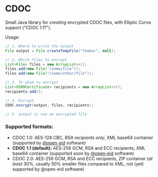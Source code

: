 # CDOC

Small Java library for _creating_ encrypted CDOC files, with Elliptic Curve support ("CDOC 1.1?").

Usage:

```java
// 1. Where to write the output
File output = File.createTempFile("foobar", null);

// 2. Which files to encrypt
List<File> files = new ArrayList<>();
files.add(new File("/some/file"));
files.add(new File("/some/other/file"));

// 3. To whom to encrypt
List<X509Certificate> recipients = new ArrayList<>();
recipients.add();

// 4. Encrypt.
CDOC.encrypt(output, files, recipients);

// 5. output is now an encrypted file
```

### Supported formats:
- CDOC 1.0: AES-128 CBC, *RSA recipients only*, XML base64 container (supported by [@open-eid](https://github.com/open-eid) software)
- **CDOC 1.1 (default):** AES-256 GCM, RSA and ECC recipients, XML base64 container (supported _soon_ by [@open-eid](https://github.com/open-eid) software)
- CDOC 2.0: AES-256 GCM, RSA and ECC recipients, ZIP container (_at least_ 30%, usually 50% smaller files compared to XML, not (yet) supported by @open-eid software) 
